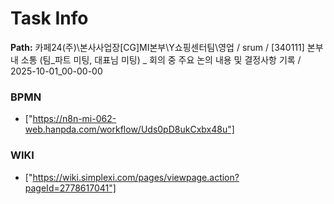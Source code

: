 # Task Info

**Path:** 카페24(주)\본사사업장\[CG]MI본부\Y쇼핑센터팀\영업 / srum / [340111] 본부 내 소통 (팀_파트 미팅, 대표님 미팅) _ 회의 중 주요 논의 내용 및 결정사항 기록 / 2025-10-01_00-00-00

### BPMN
- ["https://n8n-mi-062-web.hanpda.com/workflow/Uds0pD8ukCxbx48u"]

### WIKI
- ["https://wiki.simplexi.com/pages/viewpage.action?pageId=2778617041"]

